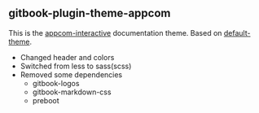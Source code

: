 ## gitbook-plugin-theme-appcom

This is the [appcom-interactive](http://www.appcom-interactive.de) documentation theme.
Based on [default-theme](https://github.com/GitbookIO/theme-default).

- Changed header and colors
- Switched from less to sass(scss)
- Removed some dependencies
    - gitbook-logos
    - gitbook-markdown-css
    - preboot 
